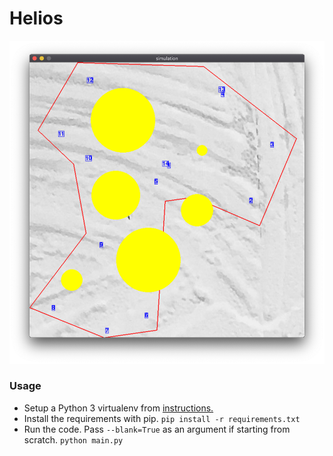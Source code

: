 # Helios

![simulation](https://github.com/rubabredwan/helios/blob/main/demo.png?raw=true)


### Usage
 - Setup a Python 3 virtualenv from [instructions.](https://packaging.python.org/guides/installing-using-pip-and-virtual-environments/)
 - Install the requirements with pip.
  `pip install -r requirements.txt`
 - Run the code. Pass `--blank=True` as an argument if starting from scratch.
  `python main.py`


